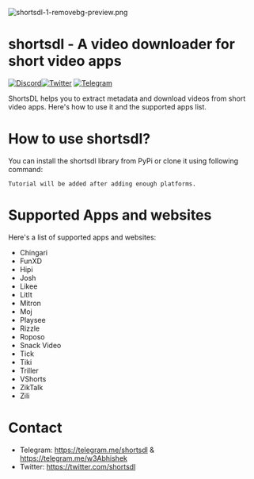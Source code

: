 ![shortsdl-1-removebg-preview.png](https://i.postimg.cc/qM1QgKhv/shortsdl-1-removebg-preview.png)
# shortsdl - A video downloader for short video apps
[![Discord](https://img.shields.io/badge/Discord-%237289DA.svg?style=for-the-badge&logo=discord&logoColor=white)](https://discord.gg/ZcDGBrfn)[![Twitter](https://img.shields.io/badge/Twitter-1DA1F2?style=for-the-badge&logo=twitter&logoColor=white)](https://twitter.com/shortsdl) [![Telegram](https://img.shields.io/badge/Telegram-2CA5E0?style=for-the-badge&logo=telegram&logoColor=white)](https://telegram.me/shortsdl) 

ShortsDL helps you to extract metadata and download videos from short video apps. Here's how to use it and the supported apps list.

# How to use shortsdl?
You can install the shortsdl library from PyPi or clone it using following command:

`Tutorial will be added after adding enough platforms.`

# Supported Apps and websites
Here's a list of supported apps and websites:
- Chingari
- FunXD
- Hipi
- Josh
- Likee
- LitIt
- Mitron
- Moj
- Playsee
- Rizzle
- Roposo
- Snack Video
- Tick
- Tiki
- Triller
- VShorts
- ZikTalk
- Zili

# Contact
- Telegram: https://telegram.me/shortsdl & https://telegram.me/w3Abhishek
- Twitter: https://twitter.com/shortsdl

